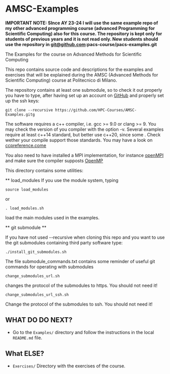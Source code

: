 # AMSC-Examples

**IMPORTANT NOTE: SInce AY 23-24 I will use the same example repo of my other advanced programming course (advanced Programming for Scientific Computing) also for this course.
The repository is kept only for students of previous years and it is not read only. New students should use the repository in git@github.com:pacs-course/pacs-examples.git**

The Examples for the course on Advanced Methods for Scientific Computing


This repo contains source code and descriptions for the examples and exercises
that will be explained during the AMSC (Advanced Methods for Scientific Computing) course at
Politecnico di Milano.

The repository contains at least one submodule, so to check it out properly you have to type, after having set up an account on [GitHub](https:://www.github.com) and properly set up the ssh keys:

```
git clone --recursive https://github.com/HPC-Courses/AMSC-Examples.gitg
```


The software requires a c++ compiler, i.e. gcc >= 9.0 or clang >= 9.
You may check the version of you compiler with the option -v. Several examples require at least c++14 standard, but better use c++20, since some . Check wether your compile support those standards. You may have a look on [ccpreference.come](https://en.cppreference.com/w/cpp/compiler_support)

You also need to have installed a MPI implementation, for instance [openMPI](https://www.open-mpi.org/) and make sure the compiler supposts [OpenMP](https://www.openmp.org/)

This directory contains some utilities:

**  load_modules
If you use the module system, typing

```
source load_modules
```
or

```
. load_modules.sh
```

load the main modules used in the examples.

**  git submodule **

If you have not used --recursive when cloning this repo and you want to use
the git submodules containing third party software type:

```
./install_git_submodules.sh
```

The file submodule_commands.txt contains some reminder of useful git commands for operating with submodules

```
change_submodules_url.sh 
```
changes the protocol of the submodules to https. You should not need it!

```
change_submodules_url_ssh.sh
```
Change the protocol of the submodules to ssh. You should not need it!

## WHAT DO DO NEXT? ##

- Go to the `Examples/` directory and follow the instructions in the local `README.md` file. 

## What ELSE? ##

  * `Exercises/` Directory with the exercises of the course.
  

